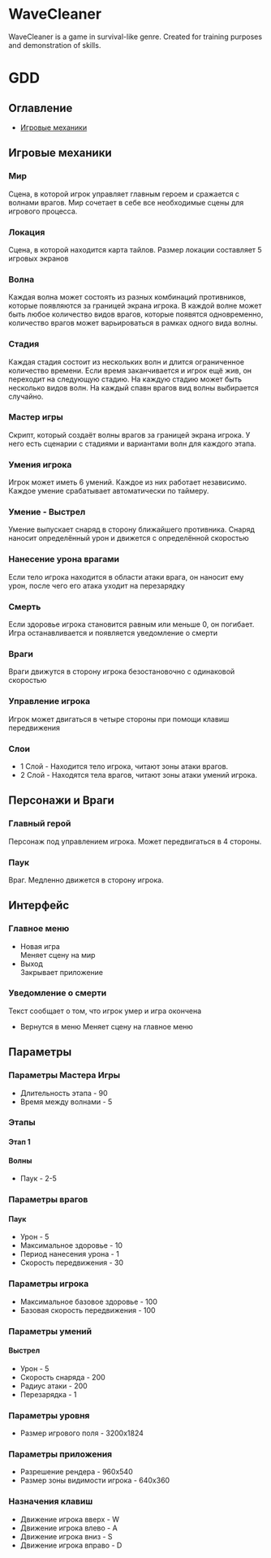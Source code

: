 # WaveCleaner
WaveCleaner is a game in survival-like genre. Created for training purposes and demonstration of skills.
# GDD
## Оглавление
- [Игровые механики](#игровые-механики)
## Игровые механики
### Мир
Сцена, в которой игрок управляет главным героем и сражается с волнами врагов. Мир сочетает в себе все необходимые сцены для игрового процесса.
### Локация
Сцена, в которой находится карта тайлов. Размер локации составляет 5 игровых экранов
### Волна
Каждая волна может состоять из разных комбинаций противников, которые появляются за границей экрана игрока. В каждой волне может быть любое количество видов врагов, которые появятся одновременно, количество врагов может варьироваться в рамках одного вида волны.
### Стадия
Каждая стадия состоит из нескольких волн и длится ограниченное количество времени. Если время заканчивается и игрок ещё жив, он переходит на следующую стадию. На каждую стадию может быть несколько видов волн. На каждый спавн врагов вид волны выбирается случайно.
### Мастер игры
Скрипт, который создаёт волны врагов за границей экрана игрока. У него есть сценарии с стадиями и вариантами волн для каждого этапа.
### Умения игрока
Игрок может иметь 6 умений. Каждое из них работает независимо. Каждое умение срабатывает автоматически по таймеру.
### Умение - Выстрел
Умение выпускает снаряд в сторону ближайшего противника. Снаряд наносит определённый урон и движется с определённой скоростью
### Нанесение урона врагами
Если тело игрока находится в области атаки врага, он наносит ему урон, после чего его атака уходит на перезарядку
### Смерть
Если здоровье игрока становится равным или меньше 0, он погибает. Игра останавливается и появляется уведомление о смерти
### Враги
Враги движутся в сторону игрока безостановочно с одинаковой скоростью
### Управление игрока
Игрок может двигаться в четыре стороны при помощи клавиш передвижения
### Слои
- 1 Слой - Находится тело игрока, читают зоны атаки врагов.
- 2 Слой - Находятся тела врагов, читают зоны атаки умений игрока.
## Персонажи и Враги
### Главный герой
Персонаж под управлением игрока. Может передвигаться в 4 стороны.
### Паук
Враг. Медленно движется в сторону игрока. 
## Интерфейс
### Главное меню
- Новая игра  
Меняет сцену на мир
- Выход  
Закрывает приложение
### Уведомление о смерти
Текст сообщает о том, что игрок умер и игра окончена
- Вернутся в меню
Меняет сцену на главное меню
## Параметры
### Параметры Мастера Игры
- Длительность этапа - 90
- Время между волнами - 5
### Этапы
#### Этап 1 
#### Волны
- Паук - 2-5
### Параметры врагов
#### Паук
- Урон - 5
- Максимальное здоровье - 10
- Период нанесения урона - 1
- Скорость передвижения - 30
### Параметры игрока
- Максимальное базовое здоровье - 100
- Базовая скорость передвижения - 100
### Параметры умений
#### Выстрел
- Урон - 5
- Скорость снаряда - 200
- Радиус атаки - 200
- Перезарядка - 1
### Параметры уровня
- Размер игрового поля - 3200х1824
### Параметры приложения
- Разрешение рендера - 960х540
- Размер зоны видимости игрока - 640х360
### Назначения клавиш
- Движение игрока вверх - W 
- Движение игрока влево - A
- Движение игрока вниз - S
- Движение игрока вправо - D
